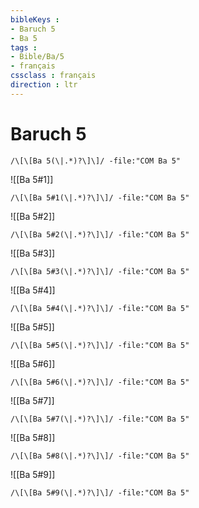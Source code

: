 ```yaml
---
bibleKeys : 
- Baruch 5
- Ba 5
tags : 
- Bible/Ba/5
- français
cssclass : français
direction : ltr
---
```


# Baruch 5

```query
/\[\[Ba 5(\|.*)?\]\]/ -file:"COM Ba 5"
```



![[Ba 5#1]]

```query
/\[\[Ba 5#1(\|.*)?\]\]/ -file:"COM Ba 5"
```

![[Ba 5#2]]

```query
/\[\[Ba 5#2(\|.*)?\]\]/ -file:"COM Ba 5"
```

![[Ba 5#3]]

```query
/\[\[Ba 5#3(\|.*)?\]\]/ -file:"COM Ba 5"
```

![[Ba 5#4]]

```query
/\[\[Ba 5#4(\|.*)?\]\]/ -file:"COM Ba 5"
```

![[Ba 5#5]]

```query
/\[\[Ba 5#5(\|.*)?\]\]/ -file:"COM Ba 5"
```

![[Ba 5#6]]

```query
/\[\[Ba 5#6(\|.*)?\]\]/ -file:"COM Ba 5"
```

![[Ba 5#7]]

```query
/\[\[Ba 5#7(\|.*)?\]\]/ -file:"COM Ba 5"
```

![[Ba 5#8]]

```query
/\[\[Ba 5#8(\|.*)?\]\]/ -file:"COM Ba 5"
```

![[Ba 5#9]]

```query
/\[\[Ba 5#9(\|.*)?\]\]/ -file:"COM Ba 5"
```

